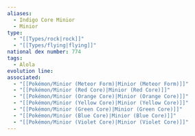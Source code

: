 ```yaml
---
aliases:
  - Indigo Core Minior
  - Minior
type:
  - "[[Types/rock|rock]]"
  - "[[Types/flying|flying]]"
national dex number: 774
tags:
  - Alola
evolution line: 
associated:
  - "[[Pokémon/Minior (Meteor Form)|Minior (Meteor Form)]]"
  - "[[Pokémon/Minior (Red Core)|Minior (Red Core)]]"
  - "[[Pokémon/Minior (Orange Core)|Minior (Orange Core)]]"
  - "[[Pokémon/Minior (Yellow Core)|Minior (Yellow Core)]]"
  - "[[Pokémon/Minior (Green Core)|Minior (Green Core)]]"
  - "[[Pokémon/Minior (Blue Core)|Minior (Blue Core)]]"
  - "[[Pokémon/Minior (Violet Core)|Minior (Violet Core)]]"
---
```

